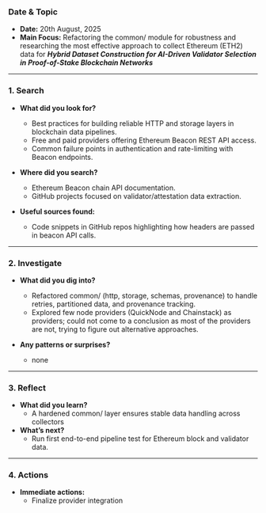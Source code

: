 ### Date & Topic

- **Date:** 20th August, 2025 
- **Main Focus:** Refactoring the common/ module for robustness and researching the most effective approach to collect Ethereum (ETH2) data for ***Hybrid Dataset Construction for AI-Driven Validator Selection in Proof-of-Stake Blockchain Networks***
---

### 1. Search

- **What did you look for?**  
  - Best practices for building reliable HTTP and storage layers in blockchain data pipelines.
  - Free and paid providers offering Ethereum Beacon REST API access.
  - Common failure points in authentication and rate-limiting with Beacon endpoints.

- **Where did you search?**  
  - Ethereum Beacon chain API documentation.
  - GitHub projects focused on validator/attestation data extraction.



- **Useful sources found:**  
  - Code snippets in GitHub repos highlighting how headers are passed in beacon API calls.

   

---

### 2. Investigate

- **What did you dig into?**  
  - Refactored common/ (http, storage, schemas, provenance) to handle retries, partitioned data, and provenance tracking.
  - Explored few node providers (QuickNode and Chainstack) as providers; could not come to a conclusion as most of the providers are not, trying to figure out alternative approaches.

- **Any patterns or surprises?**  
  - none
   
---

### 3. Reflect

- **What did you learn?**  
  - A hardened common/ layer ensures stable data handling across collectors
- **What’s next?**  
  - Run first end-to-end pipeline test for Ethereum block and validator data.
  

---

### 4. Actions

- **Immediate actions:**  
  - Finalize provider integration
  
